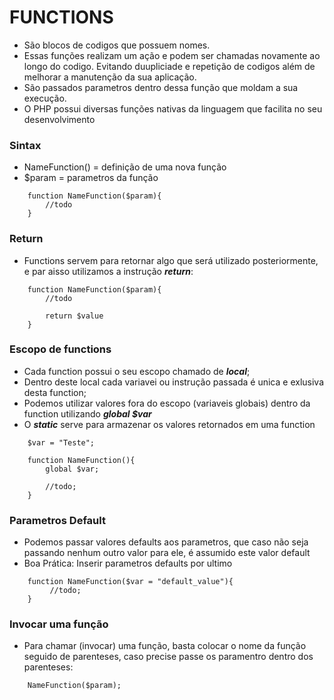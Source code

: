 # FUNCTIONS
- São blocos de codigos que possuem nomes.
- Essas funções realizam um ação e podem ser chamadas novamente ao longo do codigo. Evitando duupliciade e repetição de codigos além de melhorar a manutenção da sua aplicação.
- São passados parametros dentro dessa função que moldam a sua execução.
- O PHP possui diversas funções nativas da linguagem que facilita no seu desenvolvimento

### Sintax
- NameFunction() = definição de uma nova função
- $param = parametros da função
```
    function NameFunction($param){
        //todo
    }
```

### Return
- Functions servem para retornar algo que será utilizado posteriormente, e par aisso utilizamos a instrução ***return***:
```
    function NameFunction($param){
        //todo

        return $value
    }
```
### Escopo de functions
- Cada function possui o seu escopo chamado de ***local***;
- Dentro deste local cada variavei ou instrução passada é unica e exlusiva desta function;
- Podemos utilizar valores fora do escopo (variaveis globais) dentro da function utilizando ***global $var***
- O ***static*** serve para armazenar os valores retornados em uma function
```
    $var = "Teste";

    function NameFunction(){
        global $var;

        //todo;
    }
```
### Parametros Default
- Podemos passar valores defaults aos parametros, que caso não seja passando nenhum outro valor para ele, é assumido este valor default
- Boa Prática: Inserir parametros defaults por ultimo
```
    function NameFunction($var = "default_value"){
         //todo;
    }
```

### Invocar uma função
- Para chamar (invocar) uma função, basta colocar o nome da função seguido de parenteses, caso precise passe os paramentro dentro dos parenteses:
```
    NameFunction($param);
```